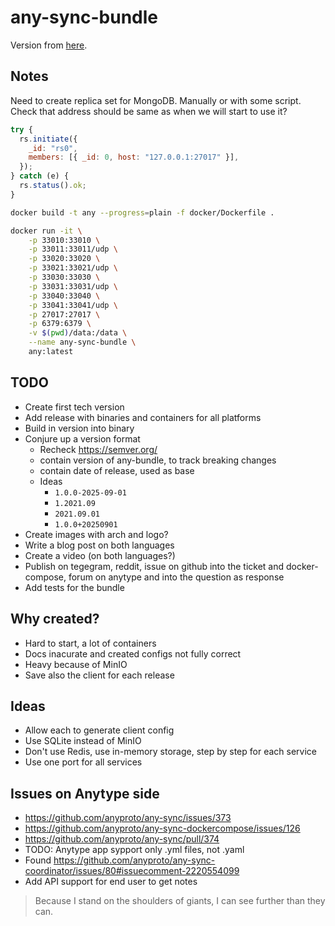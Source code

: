 # any-sync-bundle

Version from [here](https://puppetdoc.anytype.io/api/v1/prod-any-sync-compatible-versions/).

## Notes

Need to create replica set for MongoDB. Manually or with some script.  
Check that address should be same as when we will start to use it?

```js
try {
  rs.initiate({
    _id: "rs0",
    members: [{ _id: 0, host: "127.0.0.1:27017" }],
  });
} catch (e) {
  rs.status().ok;
}
```

```bash
docker build -t any --progress=plain -f docker/Dockerfile .

docker run -it \
    -p 33010:33010 \
    -p 33011:33011/udp \
    -p 33020:33020 \
    -p 33021:33021/udp \
    -p 33030:33030 \
    -p 33031:33031/udp \
    -p 33040:33040 \
    -p 33041:33041/udp \
    -p 27017:27017 \
    -p 6379:6379 \
    -v $(pwd)/data:/data \
    --name any-sync-bundle \
    any:latest
```

## TODO

- Create first tech version
- Add release with binaries and containers for all platforms
- Build in version into binary
- Conjure up a version format
  - Recheck https://semver.org/
  - contain version of any-bundle, to track breaking changes
  - contain date of release, used as base
  - Ideas
    - `1.0.0-2025-09-01`
    - `1.2021.09`
    - `2021.09.01`
    - `1.0.0+20250901`
- Create images with arch and logo?
- Write a blog post on both languages
- Create a video (on both languages?)
- Publish on tegegram, reddit, issue on github into the ticket and docker-compose, forum on anytype and into the question as response
- Add tests for the bundle

## Why created?

- Hard to start, a lot of containers
- Docs inacurate and created configs not fully correct
- Heavy because of MinIO
- Save also the client for each release

## Ideas

- Allow each to generate client config
- Use SQLite instead of MinIO
- Don't use Redis, use in-memory storage, step by step for each service
- Use one port for all services

## Issues on Anytype side

- https://github.com/anyproto/any-sync/issues/373
- https://github.com/anyproto/any-sync-dockercompose/issues/126
- https://github.com/anyproto/any-sync/pull/374
- TODO: Anytype app sypport only .yml files, not .yaml
- Found https://github.com/anyproto/any-sync-coordinator/issues/80#issuecomment-2220554099
- Add API support for end user to get notes

> Because I stand on the shoulders of giants, I can see further than they can.
